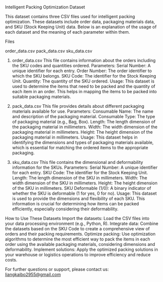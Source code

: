 Intelligent Packing Optimization Dataset

This dataset contains three CSV files used for intelligent packing optimization. These datasets include order data, packaging materials data, and SKU (Stock Keeping Unit) data. Below is an explanation of the usage of each dataset and the meaning of each parameter within them.

Files

order_data.csv
pack_data.csv
sku_data.csv

1. order_data.csv
This file contains information about the orders including the SKU codes and quantities ordered.
Parameters:
Serial Number: A unique identifier for each entry.
Order Number: The order identifier to which the SKU belongs.
SKU Code: The identifier for the Stock Keeping Unit.
Quantity: The quantity of the SKU ordered.
Usage:
This dataset is used to determine the items that need to be packed and the quantity of each item in an order. This helps in mapping the items to be packed into suitable packaging materials.

2. pack_data.csv
This file provides details about different packaging materials available for use.
Parameters:
Consumable Name: The name and description of the packaging material.
Consumable Type: The type of packaging material (e.g., Bag, Box).
Length: The length dimension of the packaging material in millimeters.
Width: The width dimension of the packaging material in millimeters.
Height: The height dimension of the packaging material in millimeters.
Usage:
This dataset helps in identifying the dimensions and types of packaging materials available, which is essential for matching the ordered items to the appropriate packaging.

3. sku_data.csv
This file contains the dimensional and deformability information for the SKUs.
Parameters:
Serial Number: A unique identifier for each entry.
SKU Code: The identifier for the Stock Keeping Unit.
Length: The length dimension of the SKU in millimeters.
Width: The width dimension of the SKU in millimeters.
Height: The height dimension of the SKU in millimeters.
SKU Deformable (1/0): A binary indicator of whether the SKU is deformable (1 for yes, 0 for no).
Usage:
This dataset is used to provide the dimensions and flexibility of each SKU. This information is crucial for determining how items can be packed efficiently, especially considering their deformability.

How to Use These Datasets
Import the datasets: Load the CSV files into your data processing environment (e.g., Python, R).
Integrate data: Combine the datasets based on the SKU Code to create a comprehensive view of orders and their packing requirements.
Optimize packing: Use optimization algorithms to determine the most efficient way to pack the items in each order using the available packaging materials, considering dimensions and deformability.
Implement solutions: Apply the optimized packing solutions in your warehouse or logistics operations to improve efficiency and reduce costs.

For further questions or support, please contact us: liangkaibo2955@gmail.com
